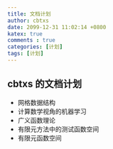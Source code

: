 ```yaml
---
title: 文档计划
author: cbtxs
date: 2099-12-31 11:02:14 +0800
katex: true
comments : true
categories: [计划]
tags: [计划]
---
```


## cbtxs 的文档计划

- 网格数据结构
- 计算数学视角的机器学习
- 广义函数理论
- 有限元方法中的测试函数空间
- 有限元函数空间

